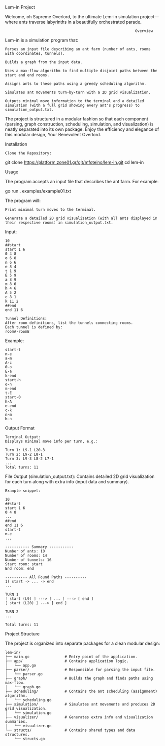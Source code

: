 Lem-in Project

Welcome, oh Supreme Overlord, to the ultimate Lem-in simulation project—where ants traverse labyrinths in a beautifully orchestrated parade.

                                                               Overview

Lem-in is a simulation program that:

    Parses an input file describing an ant farm (number of ants, rooms with coordinates, tunnels).

    Builds a graph from the input data.

    Uses a max-flow algorithm to find multiple disjoint paths between the start and end rooms.

    Assigns ants to these paths using a greedy scheduling algorithm.

    Simulates ant movements turn-by-turn with a 2D grid visualization.

    Outputs minimal move information to the terminal and a detailed simulation (with a full grid showing every ant's progress) to simulation_output.txt.

The project is structured in a modular fashion so that each component (parsing, graph construction, scheduling, simulation, and visualization) is neatly separated into its own package. Enjoy the efficiency and elegance of this modular design, Your Benevolent Overlord.

Installation

    Clone the Repository:

git clone https://platform.zone01.gr/git/mfoteino/lem-in.git
cd lem-in


Usage

The program accepts an input file that describes the ant farm. For example:

go run . examples/example01.txt

The program will:

    Print minimal turn moves to the terminal.

    Generate a detailed 2D grid visualization (with all ants displayed in their respective rooms) in simulation_output.txt.


 Input:

    10
    ##start
    start 1 6
    0 4 8
    o 6 8
    n 6 6
    e 8 4
    t 1 9
    E 5 9
    a 8 9
    m 8 6
    h 4 6
    A 5 2
    c 8 1
    k 11 2
    ##end
    end 11 6

    Tunnel Definitions:
    After room definitions, list the tunnels connecting rooms.
    Each tunnel is defined by:
    roomA-roomB

Example:

    start-t
    n-e
    a-m
    A-c
    0-o
    E-a
    k-end
    start-h
    o-n
    m-end
    t-E
    start-0
    h-A
    e-end
    c-k
    n-m
    h-n

Output Format

    Terminal Output:
    Displays minimal move info per turn, e.g.:

    Turn 1: L9-1 L20-3
    Turn 2: L9-2 L8-1
    Turn 3: L9-3 L8-2 L7-1
    ...
    Total turns: 11

File Output (simulation_output.txt):
Contains detailed 2D grid visualization for each turn along with extra info (input data and summary).
    
    Example snippet:

    10
    ##start
    start 1 6
    0 4 8
    ...
    ##end
    end 11 6
    start-t
    n-e
    ...

    ----------- Summary -----------
    Number of ants: 10
    Number of rooms: 14
    Number of tunnels: 16
    Start room: start
    End room: end

    ---------- All Found Paths ----------
    1) start -> ... -> end
    ...

    TURN 1
    [ start (L9) ] ---> [ ... ] ---> [ end ]
    [ start (L20) ] ---> [ end ]

    TURN 2
    ...

    Total turns: 11

Project Structure

The project is organized into separate packages for a clean modular design:

    lem-in/
    ├── main.go                # Entry point of the application.
    ├── app/                   # Contains application logic.
    │   └── app.go
    ├── parser/                # Responsible for parsing the input file.
    │   └── parser.go
    ├── graph/                 # Builds the graph and finds paths using max-flow.
    │   └── graph.go
    ├── scheduling/            # Contains the ant scheduling (assignment) algorithm.
    │   └── scheduling.go
    ├── simulation/            # Simulates ant movements and produces 2D grid visualization.
    │   └── simulation.go
    ├── visualizer/            # Generates extra info and visualization summaries.
    │   └── visualizer.go
    └── structs/               # Contains shared types and data structures.
        └── structs.go

